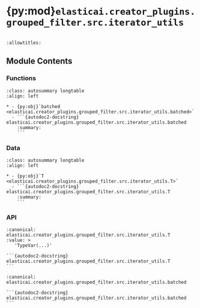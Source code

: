 # {py:mod}`elasticai.creator_plugins.grouped_filter.src.iterator_utils`

```{py:module} elasticai.creator_plugins.grouped_filter.src.iterator_utils
```

```{autodoc2-docstring} elasticai.creator_plugins.grouped_filter.src.iterator_utils
:allowtitles:
```

## Module Contents

### Functions

````{list-table}
:class: autosummary longtable
:align: left

* - {py:obj}`batched <elasticai.creator_plugins.grouped_filter.src.iterator_utils.batched>`
  - ```{autodoc2-docstring} elasticai.creator_plugins.grouped_filter.src.iterator_utils.batched
    :summary:
    ```
````

### Data

````{list-table}
:class: autosummary longtable
:align: left

* - {py:obj}`T <elasticai.creator_plugins.grouped_filter.src.iterator_utils.T>`
  - ```{autodoc2-docstring} elasticai.creator_plugins.grouped_filter.src.iterator_utils.T
    :summary:
    ```
````

### API

````{py:data} T
:canonical: elasticai.creator_plugins.grouped_filter.src.iterator_utils.T
:value: >
   'TypeVar(...)'

```{autodoc2-docstring} elasticai.creator_plugins.grouped_filter.src.iterator_utils.T
```

````

````{py:function} batched(vector, size)
:canonical: elasticai.creator_plugins.grouped_filter.src.iterator_utils.batched

```{autodoc2-docstring} elasticai.creator_plugins.grouped_filter.src.iterator_utils.batched
```
````
